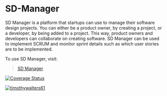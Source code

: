 # SD-Manager
SD Manager is a platform that startups can use to manage their software design projects. You can either be a product owner, by creating a project, or a developer, by being added to a project. This way, product owners and developers can collaborate on creating software. SD Manager can be used to implement SCRUM and monitor sprint details such as which user stories are to be implemented.

To use SD Manager, visit:
>[SD Manager](https://scrum-manager-91e13.firebaseapp.com/)

[![Coverage Status](https://coveralls.io/repos/github/timothywalters61/SD-Manager/badge.svg?branch=master)](https://coveralls.io/github/timothywalters61/SD-Manager?branch=master)

[![timothywalters61](https://circleci.com/gh/timothywalters61/SD-Manager.svg?style=shield)](https://circleci.com/dashboard)
